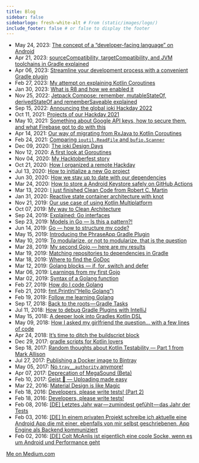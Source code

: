 ```yaml
---
title: Blog
sidebar: false
sidebarlogo: fresh-white-alt # From (static/images/logo/)
include_footer: false # or false to display the footer
---
```


* May 24, 2023: [The concept of a “developer-facing language” on Android](https://stefma.medium.com/the-concept-of-a-developer-facing-language-on-android-9e6be842a7fc)
* Apr 21, 2023: [sourceCompatibility, targetCompatibility, and JVM toolchains in Gradle explained](https://stefma.medium.com/sourcecompatibility-targetcompatibility-and-jvm-toolchains-in-gradle-explained-d2c17c8cff7c)
* Apr 06, 2023: [Streamline your development process with a convenient Gradle plugin](https://stefma.medium.com/streamline-your-development-process-with-a-convenient-gradle-plugin-a3419868ddd4)
* Feb 27, 2023: [My attempt on explaining Kotlin Coroutines](https://stefma.medium.com/my-attempt-on-explaining-kotlin-coroutines-eb2897d2f399)
* Jan 30, 2023: [What is R8 and how we enabled it](https://stefma.medium.com/what-is-r8-and-how-we-enabled-it-4f5764a7ff9c)
* Nov 25, 2022: [Jetpack Compose: remember, mutableStateOf, derivedStateOf and rememberSaveable explained](https://stefma.medium.com/jetpack-compose-remember-mutablestateof-derivedstateof-and-remembersaveable-explained-270dbaa61b8)
* Sep 15, 2022: [Announcing the global ioki Hackday 2022](https://stefma.medium.com/announcing-the-global-ioki-hackday-2022-a1d14341e3f2)
* Oct 11, 2021: [Projects of our Hackday 2021](https://stefma.medium.com/projects-of-our-hackday-2021-21033eda312e)
* May 10, 2021: [Something about Google API keys, how to secure them, and what Firebase got to do with this](https://stefma.medium.com/something-about-google-api-keys-how-to-secure-them-and-what-firebase-got-to-do-with-this-e10473637ed3)
* Apr 14, 2021: [Our way of migrating from RxJava to Kotlin Coroutines](https://stefma.medium.com/our-way-of-migrating-from-rxjava-to-kotlin-coroutines-edbb648e6277)
* Feb 24, 2021: [Comparing `ioutil.ReadFile` and `bufio.Scanner`](https://medium.com/golicious/comparing-ioutil-readfile-and-bufio-scanner-ddd8d6f18463)
* Dec 09, 2020: [The ioki Design Days](https://stefma.medium.com/the-ioki-design-days-580f040847b6)
* Nov 12, 2020: [A first look at Goroutines](https://medium.com/golicious/a-first-look-at-goroutines-c3608b7e8c40)
* Nov 04, 2020: [My Hacktoberfest story](https://stefma.medium.com/my-hacktoberfest-story-21ac9b06224)
* Oct 21, 2020: [How I organized a remote Hackday](https://stefma.medium.com/how-i-organized-a-remote-hackday-ca027a6336fb)
* Jul 13, 2020: [How to initialize a new Go project](https://medium.com/golicious/how-to-initialize-a-new-go-project-f587246556ae)
* Jun 30, 2020: [How we stay up to date with our dependencies](https://levelup.gitconnected.com/how-we-stay-up-to-date-with-our-dependencies-7365528a3ec8)
* Mar 24, 2020: [How to store a Android Keystore safely on GitHub Actions](https://stefma.medium.com/how-to-store-a-android-keystore-safely-on-github-actions-f0cef9413784)
* Mar 13, 2020: [I just finished Clean Code from Robert C. Martin](https://stefma.medium.com/i-just-finished-clean-code-from-robert-c-martin-f71420c3a028)
* Jan 31, 2020: [Reactive state container architecture with knot](https://stefma.medium.com/reactive-state-container-architecture-with-knot-b68a6900b1c0)
* Nov 21, 2019: [Our use case of using Kotlin Multiplatform](https://stefma.medium.com/our-use-case-of-using-kotlin-multiplatform-5359c75fad71)
* Oct 07, 2019: [My way to Clean Architecture](https://stefma.medium.com/my-way-to-clean-architecture-b63aa08236aa)
* Sep 24, 2019: [Explained: Go interfaces](https://medium.com/golicious/explained-go-interfaces-eef3c2ec13c3)
* Sep 23, 2019: [Models in Go — Is this a pattern?!](https://medium.com/golicious/models-in-go-is-this-a-pattern-4e034a0929d8)
* Jun 14, 2019: [Go — how to structure my code?](https://medium.com/golicious/go-how-to-structure-my-code-c5cef5d2416c)
* May 15, 2019: [Introducing the PhraseApp Gradle Plugin](https://stefma.medium.com/introducing-the-phraseapp-gradle-plugin-f4b5ca01722e)
* May 10, 2019: [To modularize, or not to modularize, that is the question](https://stefma.medium.com/to-modularize-or-not-to-modularize-that-is-the-question-e300782b0fdf)
* Mar 28, 2019: [My second Gojo — here are my results](https://medium.com/golicious/my-second-gojo-here-are-my-results-252acf52c16d)
* Mar 19, 2019: [Matching repositories to dependencies in Gradle](https://stefma.medium.com/matching-repositories-to-dependencies-in-gradle-3fd5ae2e5f60)
* Mar 18, 2019: [Where to find the GoDoc](https://medium.com/golicious/where-to-find-the-godoc-1c485a153c94)
* Mar 12, 2019: [Golang blocks — if, for, switch and defer](https://medium.com/golicious/golang-blocks-if-for-switch-and-defer-fc7813bdd92d)
* Mar 06, 2019: [Learnings from my first Gojo](https://medium.com/golicious/learnings-from-my-first-gojo-4fe26dfca102)
* Mar 02, 2019: [Syntax of a Golang function](https://medium.com/golicious/syntax-of-a-golang-function-def307556f14)
* Feb 27, 2019: [How do I code Golang](https://medium.com/golicious/how-do-i-code-golang-531188c80ca)
* Feb 21, 2019: [fmt.Println(“Hello Golang”)](https://medium.com/golicious/fmt-println-hello-golang-eeb369ad0e9a)
* Feb 19, 2019: [Follow me learning Golang](https://medium.com/golicious/follow-me-learning-golang-23bdc49037)
* Sep 17, 2018: [Back to the roots — Gradle Tasks](https://medium.com/grandcentrix/back-to-the-roots-gradle-tasks-99b99b98486c)
* Jul 11, 2018: [How to debug Gradle Plugins with IntelliJ](https://medium.com/grandcentrix/how-to-debug-gradle-plugins-with-intellij-eef2ef681a7b)
* May 15, 2018: [A deeper look into Gradles Kotlin DSL](https://medium.com/grandcentrix/a-deeper-look-into-gradles-kotlin-dsl-3498ecf80026)
* May 09, 2018: [How I asked my girlfriend the question… with a few lines of code](https://stefma.medium.com/how-i-asked-my-girlfriend-the-question-with-a-few-lines-of-code-64330036ef3e)
* Apr 24, 2018: [It’s time to ditch the buildscript block](https://stefma.medium.com/its-time-to-ditch-the-buildscript-block-a1ab12e0d9ce)
* Dec 29, 2017: [gradle scripts for Kotlin lovers](https://stefma.medium.com/gradle-scripts-for-kotlin-lovers-1d04e2d0fc34)
* Sep 18, 2017: [Random thoughts about Kotlin Testability — Part 1 from Mark Allison](https://stefma.medium.com/random-thoughts-about-kotlin-testability-part-1-from-mark-allison-f5065c8a38f8)
* Jul 27, 2017: [Publishing a Docker image to Bintray](https://stefma.medium.com/publishing-a-docker-image-to-bintray-8f3ebd57f1c2)
* May 05, 2017: [No `tray__authority` anymore!](https://stefma.medium.com/no-tray-authority-anymore-c64dc4e29b73)
* Apr 07, 2017: [Deprecation of MegaSound (Beta)](https://stefma.medium.com/deprecation-of-megasound-beta-f3a4479b3026)
* Feb 10, 2017: [Geist 👻 — Uploading made easy](https://stefma.medium.com/geist-uploading-made-easy-6d8769469fa4)
* Mar 22, 2016: [Material Design is like Magic](https://stefma.medium.com/material-design-is-like-magic-917614bd3699)
* Feb 18, 2016: [Developers, please write tests! (Part 2)](https://stefma.medium.com/developers-please-write-tests-1cccc6554c47)
* Feb 18, 2016: [Developers, please write tests!](https://stefma.medium.com/developers-please-write-tests-55cd8c17f24e)
* Feb 08, 2016: [[DE] Letztes Jahr war — zumindest gefühlt — das Jahr der Tests](https://stefma.medium.com/letztes-jahr-war-zumindest-gef%C3%BChlt-das-jahr-der-tests-5bce60e7cd7e)
* Feb 03, 2016: [[DE] In einem privaten Projekt schreibe ich aktuelle eine Android App die mit einer, ebenfalls von mir selbst geschriebenen, App Engine als Backend kommuniziert](https://stefma.medium.com/in-einem-privaten-projekt-schreibe-ich-aktuelle-eine-android-app-die-mit-einer-ebenfalls-von-mir-efce852c1ce0)
* Feb 02, 2016: [[DE] Colt McAnlis ist eigentlich eine coole Socke, wenn es um Android und Performance geht](https://stefma.medium.com/colt-mcanlis-ist-eigentlich-eine-coole-socke-wenn-es-um-android-und-performance-geht-5cf88797cc0e)

[Me on Medium.com](https://stefma.medium.com)
